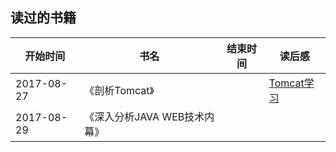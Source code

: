 ## 读过的书籍

| 开始时间       | 书名                 | 结束时间 | 读后感                        |
| ---------- | ------------------ | ---- | -------------------------- |
| 2017-08-27 | 《剖析Tomcat》         |      | [Tomcat学习](/Tomcat学习笔记.md) |
| 2017-08-29 | 《深入分析JAVA WEB技术内幕》 |      |                            |



 

